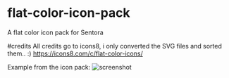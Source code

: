 # flat-color-icon-pack
A flat color icon pack for Sentora

#credits
All credits go to icons8, i only converted the SVG files and sorted them.. :)
https://icons8.com/c/flat-color-icons/


Example from the icon pack:
![screenshot](http://i.imgur.com/Z7vir16.png)